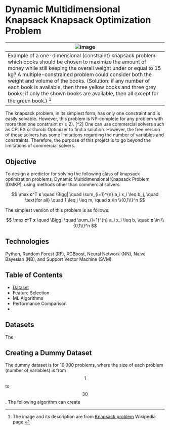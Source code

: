 # Dynamic Multidimensional Knapsack Knapsack Optimization Problem
|![image](https://github.com/user-attachments/assets/18bd87d1-7a03-4d58-ab35-4181f409f766)|
|--|
|Example of a one-dimensional (constraint) knapsack problem: which books should be chosen to maximize the amount of money while still keeping the overall weight under or equal to 15 kg? A multiple-constrained problem could consider both the weight and volume of the books. (Solution: if any number of each book is available, then three yellow books and three grey books; if only the shown books are available, then all except for the green book.) [^1]|

[^1]: The image and its description are from [Knapsack problem](https://en.wikipedia.org/wiki/Knapsack_problem) Wikipedia page.

The knapsack problem, in its simplest form, has only one constraint and is easily solvable. However, this problem is NP-complete for any problem with more than one constraint $` m \geq 2 `$). [^2] One can use commercial solvers such as CPLEX or Gurobi Optimizer to find a solution. However, the free version of these solvers has some limitations regarding the number of variables and constraints. Therefore, the purpose of this project is to go beyond the limitations of commercial solvers.


## Objective
To design a predictor for solving the following class of knapsack optimization problems, Dynamic Multidimensional Knapsack Problem (DMKP), using methods other than commercial solvers:

$$
\max 𝐜^T 𝐱 \quad \Bigg| \quad \sum_{i=1}^{n} a_i x_i \leq b_j, \quad  \text{for all} \quad 1 \leq j \leq m, \quad 𝐱 \in \\{0,1\\}^n 
$$

The simplest version of this problem is as follows:

$$
\max 𝐜^T 𝐱 \quad \Bigg| \quad \sum_{i=1}^{n} a_i x_i \leq b, \quad 𝐱 \in \\{0,1\\}^n
$$


## Technologies
Python, Random Forest (RF), XGBoost, Neural Network (NN), Naive Bayesian (NB), and Support Vector Machine (SVM)

## Table of Contents
- [Dataset](Datasets)
- Feature Selection
- ML Algorithms
- Performance Comparison
- 

## Datasets 
The 

## Creating a Dummy Dataset 
The dummy dataset is for 10,000 problems, where the size of each problem (number of variables) is from $$1$$ to $$30$$. The following algorithm can create
